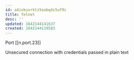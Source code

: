 ```yaml
---
id: a4iokuvrktz5eabq4z5uf9c
title: Telnet
desc: ''
updated: 1642144141637
created: 1642144119583
---
```



Port [[n.port.23]]

Unsecured connection with credentials passed in plain text
